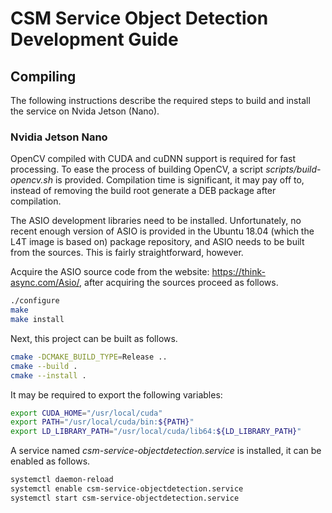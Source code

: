 # CSM Service Object Detection Development Guide

## Compiling

The following instructions describe the required steps to build and install the service on Nvida Jetson (Nano).

### Nvidia Jetson Nano

OpenCV compiled with CUDA and cuDNN support is required for fast processing. To ease the process of building OpenCV,
a script _scripts/build-opencv.sh_ is provided. Compilation time is significant, it may pay off to, instead of removing
the build root generate a DEB package after compilation.

The ASIO development libraries need to be installed. Unfortunately, no recent enough version of ASIO is provided in the
Ubuntu 18.04 (which the L4T image is based on) package repository, and ASIO needs to be built from the sources. This is
fairly straightforward, however.

Acquire the ASIO source code from the website: https://think-async.com/Asio/, after acquiring the sources proceed as
follows.

```bash
./configure
make
make install
```

Next, this project can be built as follows.

```bash
cmake -DCMAKE_BUILD_TYPE=Release ..
cmake --build .
cmake --install .
```

It may be required to export the following variables:

```bash
export CUDA_HOME="/usr/local/cuda"
export PATH="/usr/local/cuda/bin:${PATH}"
export LD_LIBRARY_PATH="/usr/local/cuda/lib64:${LD_LIBRARY_PATH}"
```

A service named _csm-service-objectdetection.service_ is installed, it can be enabled as follows.

```bash
systemctl daemon-reload
systemctl enable csm-service-objectdetection.service
systemctl start csm-service-objectdetection.service
```
